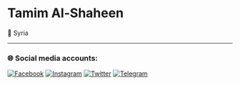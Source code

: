# Tamim Al-Shaheen
📍 Syria  

---

### 🌐 Social media accounts:
[![Facebook](https://img.shields.io/badge/-Facebook-1877F2?style=for-the-badge&logo=facebook&logoColor=white)](https://facebook.com/tamimalshaheen)
[![Instagram](https://img.shields.io/badge/-Instagram-E4405F?style=for-the-badge&logo=instagram&logoColor=white)](https://instagram.com/tamimalshaheen)
[![Twitter](https://img.shields.io/badge/-Twitter-1DA1F2?style=for-the-badge&logo=x&logoColor=white)](https://x.com/Tamim_Alshaheen)
[![Telegram](https://img.shields.io/badge/-Telegram-26A5E4?style=for-the-badge&logo=telegram&logoColor=white)](https://t.me/Tamimalshaheen)
